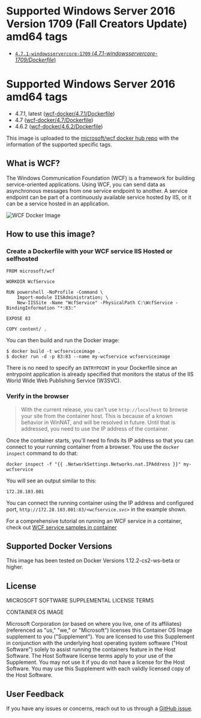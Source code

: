 # Supported Windows Server 2016 Version 1709 (Fall Creators Update) amd64 tags

- [`4.7.1-windowsservercore-1709` (*4.7.1-windowsservercore-1709/Dockerfile*)](https://github.com/Microsoft/wcf-docker/blob/master/4.7.1-windowsservercore-1709/Dockerfile)

# Supported Windows Server 2016 amd64 tags

* 4.7.1, latest ([wcf-docker/4.7.1/Dockerfile](https://github.com/Microsoft/wcf-docker/blob/master/4.7.1/Dockerfile))
* 4.7 ([wcf-docker/4.7/Dockerfile](https://github.com/Microsoft/wcf-docker/blob/master/4.7/Dockerfile))
* 4.6.2 ([wcf-docker/4.6.2/Dockerfile](https://github.com/Microsoft/wcf-docker/blob/master/4.6.2/Dockerfile))

This image is uploaded to the [microsoft/wcf docker hub repo](https://hub.docker.com/r/microsoft/wcf/) with the information of the supported specific tags.

## What is WCF?
The Windows Communication Foundation (WCF) is  a framework for building service-oriented applications. Using WCF, you can send data as asynchronous messages from one service endpoint to another. A service endpoint can be part of a continuously available service hosted by IIS, or it can be a service hosted in an application.

![WCF Docker Image](https://avatars2.githubusercontent.com/u/6154722?v=3&s=200)

## How to use this image?
### Create a Dockerfile with your WCF service IIS Hosted or selfhosted
```
FROM microsoft/wcf

WORKDIR WcfService

RUN powershell -NoProfile -Command \
    Import-module IISAdministration; \
    New-IISSite -Name "WcfService" -PhysicalPath C:\WcfService -BindingInformation "*:83:"

EXPOSE 83

COPY content/ .
```
You can then build and run the Docker image:
```
$ docker build -t wcfserviceimage .
$ docker run -d -p 83:83 --name my-wcfservice wcfserviceimage
```

There is no need to specify an `ENTRYPOINT` in your Dockerfile since an entrypoint application is already specified that monitors the status of the IIS World Wide Web Publishing Service (W3SVC).

### Verify in the browser

> With the current release, you can't use `http://localhost` to browse your site from the container host. This is because of a known behavior in WinNAT, and will be resolved in future. Until that is addressed, you need to use the IP address of the container.

Once the container starts, you'll need to finds its IP address so that you can connect to your running container from a browser. You use the `docker inspect` command to do that:

`docker inspect -f "{{ .NetworkSettings.Networks.nat.IPAddress }}" my-wcfservice`

You will see an output similar to this:

```
172.28.103.001
```

You can connect the running container using the IP address and configured port, `http://172.28.103.001:83/<wcfservice.svc>` in the example shown.

For a comprehensive tutorial on running an WCF service in a container, check out [WCF service samples in container](https://github.com/Microsoft/wcf-docker-samples)

## Supported Docker Versions
This image has been tested on Docker Versions 1.12.2-cs2-ws-beta or higher.

## License
MICROSOFT SOFTWARE SUPPLEMENTAL LICENSE TERMS

CONTAINER OS IMAGE

Microsoft Corporation (or based on where you live, one of its affiliates) (referenced as "us," "we," or "Microsoft") licenses this Container OS Image supplement to you ("Supplement"). You are licensed to use this Supplement in conjunction with the underlying host operating system software ("Host Software") solely to assist running the containers feature in the Host Software. The Host Software license terms apply to your use of the Supplement. You may not use it if you do not have a license for the Host Software. You may use this Supplement with each validly licensed copy of the Host Software.

## User Feedback
If you have any issues or concerns, reach out to us through a [GitHub issue](https://github.com/Microsoft/wcf-docker/issues/new).
